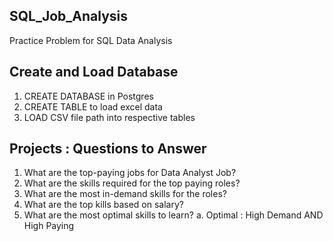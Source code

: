 ## SQL_Job_Analysis
Practice Problem for SQL Data Analysis

## Create and Load Database
1. CREATE DATABASE in Postgres
2. CREATE TABLE to load excel data 
3. LOAD CSV file path into respective tables

## Projects : Questions to Answer
1. What are the top-paying jobs for Data Analyst Job?
2. What are the skills required for the top paying roles?
3. What are the most in-demand skills for the roles?
4. What are the top kills based on salary?
5. What are the most optimal skills to learn?
     a. Optimal : High Demand AND High Paying
